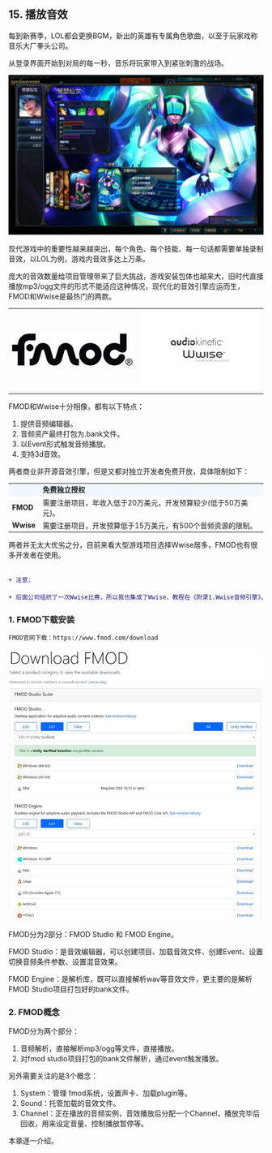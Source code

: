 ﻿## 15. 播放音效

每到新赛季，LOL都会更换BGM，新出的英雄有专属角色歌曲，以至于玩家戏称音乐大厂拳头公司。

从登录界面开始到对局的每一秒，音乐将玩家带入到紧张刺激的战场。

![](../../imgs/play_sound/play_sound/djsona.jpg)

现代游戏中的重要性越来越突出，每个角色、每个技能、每一句话都需要单独录制音效，以LOL为例，游戏内音效多达上万条。

庞大的音效数量给项目管理带来了巨大挑战，游戏安装包体也越来大，旧时代直接播放mp3/ogg文件的形式不能适应这种情况，现代化的音效引擎应运而生，FMOD和Wwise是最热门的两款。

<table>
<tr>
<td><img src="../../imgs/play_sound/play_sound/fmod_logo_black.png" width=500></td>
<td><img src="../../imgs/play_sound/play_sound/wwise.jpg" width=500></td>
</tr>
</table>

FMOD和Wwise十分相像，都有以下特点：

1. 提供音频编辑器。
2. 音频资产最终打包为.bank文件。
3. 以Event形式触发音频播放。
4. 支持3d音效。

两者商业非开源音效引擎，但是又都对独立开发者免费开放，具体限制如下：

<table>
<tr ><td bgcolor="AliceBlue"><b></td><td bgcolor="AliceBlue"><b>免费独立授权</td></tr>
<tr><td><b>FMOD</td><td>需要注册项目，年收入低于20万美元，开发预算较少(低于50万美元)。</td></tr>
<tr><td rowspan="6"><b>Wwise</td><td>需要注册项目，开发预算低于15万美元，有500个音频资源的限制。</td></tr>
</table>

两者并无太大优劣之分，目前来看大型游戏项目选择Wwise居多，FMOD也有很多开发者在使用。


```diff

+ 注意:

+ 后面公司组织了一次Wwise比赛，所以我也集成了Wwise，教程在《附录1.Wwise音频引擎》。

```

### 1. FMOD下载安装

```bash
FMOD官网下载：https://www.fmod.com/download
```

![](../../imgs/play_sound/play_sound/fmod_download.jpg)

FMOD分为2部分：FMOD Studio 和 FMOD Engine。

FMOD Studio：是音效编辑器，可以创建项目、加载音效文件、创建Event、设置切换音频条件参数、设置混音效果。

FMOD Engine：是解析库，既可以直接解析wav等音效文件，更主要的是解析FMOD Studio项目打包好的bank文件。

### 2. FMOD概念

FMOD分为两个部分：

1. 音频解析，直接解析mp3/ogg等文件，直接播放。
2. 对fmod studio项目打包的bank文件解析，通过event触发播放。

另外需要关注的是3个概念：

1. System：管理 fmod系统，设置声卡、加载plugin等。
2. Sound：托管加载的音效文件。
3. Channel：正在播放的音频实例，音效播放后分配一个Channel，播放完毕后回收，用来设定音量、控制播放暂停等。

本章逐一介绍。


